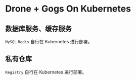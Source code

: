 # Drone + Gogs On Kubernetes

## 数据库服务、缓存服务

`MySQL` `Redis` 自行在 Kubernetes 进行部署。

## 私有仓库

`Registry` 自行在 Kubernetes 进行部署。
